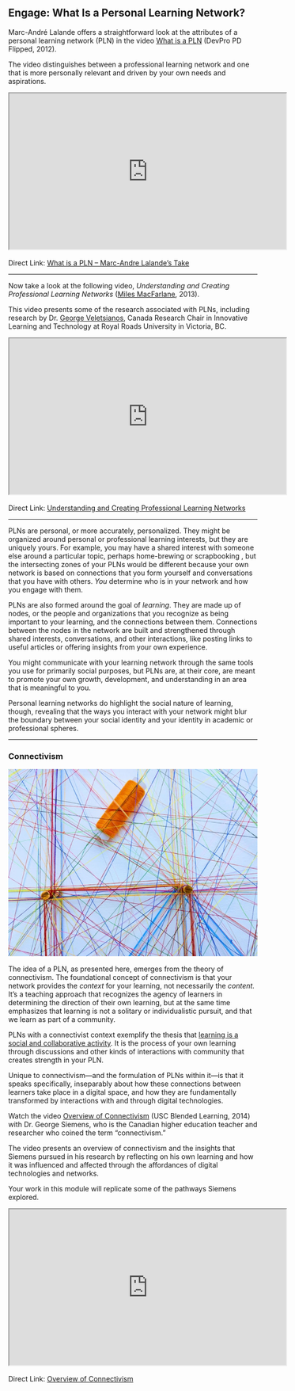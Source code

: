 ## Engage: What Is a Personal Learning Network?

Marc-André Lalande offers a straightforward look at the attributes of a personal learning network (PLN) in the video [What is a PLN](https://www.youtube.com/watch?v=hLLpWqp-owo) (DevPro PD Flipped, 2012).

The video distinguishes between a professional learning network and one that is more personally relevant and driven by your own needs and aspirations.

<div class="video-container-4by3"><iframe width="560" height="315" src="https://www.youtube.com/embed/hLLpWqp-owo"></iframe></div>

Direct Link: [What is a PLN – Marc-Andre Lalande’s Take](https://youtu.be/hLLpWqp-owo)

* * *

Now take a look at the following video, _Understanding and Creating Professional Learning Networks_ ([Miles MacFarlane](https://www.youtube.com/channel/UCUOI4adhIo8tZKoLQsziE5g), 2013).

This video presents some of the research associated with PLNs, including research by Dr. [George Veletsianos](https://www.veletsianos.com/), Canada Research Chair in Innovative Learning and Technology at Royal Roads University in Victoria, BC.

<div class="video-container-4by3"><iframe width="560" height="315" src="https://www.youtube.com/embed/5uoJwy3oa0I"></iframe></div>

Direct Link: [Understanding and Creating Professional Learning Networks](https://youtu.be/5uoJwy3oa0I)

* * *

PLNs are personal, or more accurately, personalized. They might be organized around personal or professional learning interests, but they are uniquely yours. For example, you may have a shared interest with someone else around a particular topic, perhaps home-brewing or scrapbooking , but the intersecting zones of your PLNs would be different because your own network is based on connections that you form yourself and conversations that you have with others. _You_ determine who is in your network and how you engage with them.

PLNs are also formed around the goal of _learning_. They are made up of nodes, or the people and organizations that you recognize as being important to your learning, and the connections between them. Connections between the nodes in the network are built and strengthened through shared interests, conversations, and other interactions, like posting links to useful articles or offering insights from your own experience.

You might communicate with your learning network through the same tools you use for primarily social purposes, but PLNs are, at their core, are meant to promote your own growth, development, and understanding in an area that is meaningful to you.

Personal learning networks do highlight the social nature of learning, though, revealing that the ways you interact with your network might blur the boundary between your social identity and your identity in academic or professional spheres.

* * *

### Connectivism

![assorted-color yard threads](images/omar-flores-MOO6k3RaiwE-unsplash.jpg)

The idea of a PLN, as presented here, emerges from the theory of connectivism. The foundational concept of connectivism is that your network provides the _context_ for your learning, not necessarily the _content._ It’s a teaching approach that recognizes the agency of learners in determining the direction of their own learning, but at the same time emphasizes that learning is not a solitary or individualistic pursuit, and that we learn as part of a community.

PLNs with a connectivist context exemplify the thesis that [learning is a social and collaborative activity](https://www.simplypsychology.org/vygotsky.html). It is the process of your own learning through discussions and other kinds of interactions with community that creates strength in your PLN.

Unique to connectivism—and the formulation of PLNs within it—is that it speaks specifically, inseparably about how these connections between learners take place in a digital space, and how they are fundamentally transformed by interactions with and through digital technologies.

Watch the video [Overview of Connectivism](https://www.youtube.com/watch?v=yx5VHpaW8sQ) (USC Blended Learning, 2014) with Dr. George Siemens, who is the Canadian higher education teacher and researcher who coined the term “connectivism.”

The video presents an overview of connectivism and the insights that Siemens pursued in his research by reflecting on his own learning and how it was influenced and affected through the affordances of digital technologies and networks.

Your work in this module will replicate some of the pathways Siemens explored.


<div class="video-container-4by3"><iframe width="560" height="315" src="https://www.youtube.com/embed/yx5VHpaW8sQ"></iframe></div>

Direct Link: [Overview of Connectivism](https://youtu.be/yx5VHpaW8sQ)
